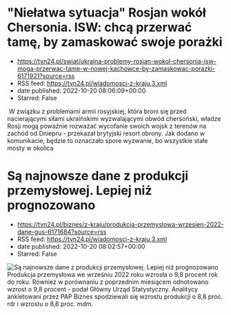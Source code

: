 # "Niełatwa sytuacja" Rosjan wokół Chersonia. ISW: chcą przerwać tamę, by zamaskować swoje porażki
 - https://tvn24.pl/swiat/ukraina-problemy-rosjan-wokol-chersonia-isw-moga-przerwac-tame-w-nowej-kachowce-by-zamaskowac-porazki-6171921?source=rss
 - RSS feed: https://tvn24.pl/wiadomosci-z-kraju,3.xml
 - date published: 2022-10-20 08:06:09+00:00
 - Starred: False

<img alt="" src="https://tvn24.pl/najnowsze/cdn-zdjecie-3lihpk-rosjanie-na-tamie-w-nowej-kachowce-maj-2022-6171922/alternates/LANDSCAPE_1280" />
    W związku z problemami armii rosyjskiej, która broni się przed nacierającymi siłami ukraińskimi wyzwalającymi obwód chersoński, władze Rosji mogą poważnie rozważać wycofanie swoich wojsk z terenów na zachód od Dniepru - przekazał brytyjski resort obrony. Jak dodano w komunikacie, będzie to oznaczało spore wyzwanie, bo wszystkie stałe mosty w okolica

# Są najnowsze dane z produkcji przemysłowej. Lepiej niż prognozowano
 - https://tvn24.pl/biznes/z-kraju/produkcja-przemyslowa-wrzesien-2022-dane-gus-6171684?source=rss
 - RSS feed: https://tvn24.pl/wiadomosci-z-kraju,3.xml
 - date published: 2022-10-20 08:02:57+00:00
 - Starred: False

<img alt="Są najnowsze dane z produkcji przemysłowej. Lepiej niż prognozowano" src="https://tvn24.pl/najnowsze/cdn-zdjecie-dufv0r-pilne-16-5506665/alternates/LANDSCAPE_1280" />
    Produkcja przemysłowa we wrześniu 2022 roku wzrosła o 9,8 procent rok do roku. Również w porównaniu z poprzednim miesiącem odnotowano wzrost o 9,8 procent - podał Główny Urząd Statystyczny. Analitycy ankietowani przez PAP Biznes spodziewali się wzrostu produkcji o 8,8 proc. rdr i wzrostu o 8,8 proc. mdm.
